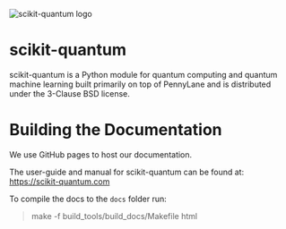 
![scikit-quantum logo](https://scikit-quantum.com/html/_static/logo.png)

# scikit-quantum

scikit-quantum is a Python module for quantum computing and quantum machine learning built primarily on top of PennyLane and is distributed under the 3-Clause BSD license.

# Building the Documentation

We use GitHub pages to host our documentation. 

The user-guide and manual for scikit-quantum can be found at: https://scikit-quantum.com

To compile the docs to the `docs` folder run:

> make -f build_tools/build_docs/Makefile html
